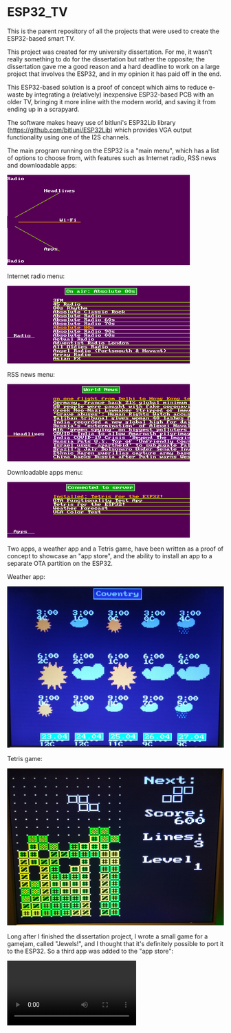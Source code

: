 # ESP32_TV
This is the parent repository of all the projects that were used to create the ESP32-based smart TV.

This project was created for my university dissertation. For me, it wasn't really something to do for the dissertation but rather the opposite; the dissertation gave me a good reason and a hard deadline to work on a large project that involves the ESP32, and in my opinion it has paid off in the end.

This ESP32-based solution is a proof of concept which aims to reduce e-waste by integrating a (relatively) inexpensive ESP32-based PCB with an older TV, bringing it more inline with the modern world, and saving it from ending up in a scrapyard.

The software makes heavy use of bitluni's ESP32Lib library (https://github.com/bitluni/ESP32Lib) which provides VGA output functionality using one of the I2S channels.

The main program running on the ESP32 is a "main menu", which has a list of options to choose from, with features such as Internet radio, RSS news and downloadable apps:

![Main menu](menu.png)

Internet radio menu:

![Radio stations](stations.png)

RSS news menu:

![RSS news feed](news.png)

Downloadable apps menu:

![Apps](applist.png)

Two apps, a weather app and a Tetris game, have been written as a proof of concept to showcase an "app store", and the ability to install an app to a separate OTA partition on the ESP32.

Weather app:

![Weather app](weather.jpg)

Tetris game:

![Tetris](tetris.jpg)

Long after I finished the dissertation project, I wrote a small game for a gamejam, called "Jewels!", and I thought that it's definitely possible to port it to the ESP32. So a third app was added to the "app store":

![Jewels!](https://user-images.githubusercontent.com/4543110/223122406-3eb98dda-821e-4117-a896-60027ef224a2.mp4)
